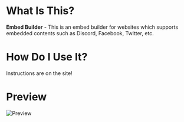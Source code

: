 # What Is This?

**Embed Builder** - This is an embed builder for websites which supports embedded contents such as Discord, Facebook, Twitter, etc.

# How Do I Use It?
Instructions are on the site!

# Preview
![Preview](../Images/preview.png)